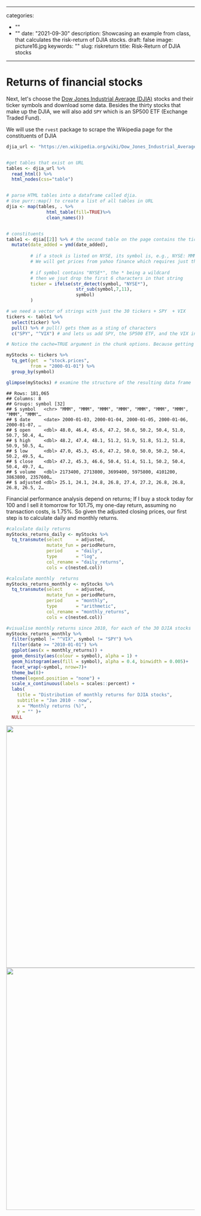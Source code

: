 
---
categories:
- ""
- ""
date: "2021-09-30"
description: Showcasing an example from class, that calculates the risk-return of DJIA stocks.
draft: false
image: picture16.jpg
keywords: ""
slug: riskreturn
title: Risk-Return of DJIA stocks
---








# Returns of financial stocks

Next, let's choose the [Dow Jones Industrial Average (DJIA)](https://en.wikipedia.org/wiki/Dow_Jones_Industrial_Average) stocks and their ticker symbols and download some data. Besides the thirty stocks that make up the DJIA, we will also add `SPY` which is an SP500 ETF (Exchange Traded Fund).

We will use the `rvest` package to scrape the Wikipedia page for the constituents of DJIA


```r
djia_url <- "https://en.wikipedia.org/wiki/Dow_Jones_Industrial_Average"


#get tables that exist on URL
tables <- djia_url %>% 
  read_html() %>% 
  html_nodes(css="table")


# parse HTML tables into a dataframe called djia. 
# Use purr::map() to create a list of all tables in URL
djia <- map(tables, . %>% 
               html_table(fill=TRUE)%>% 
               clean_names())


# constituents
table1 <- djia[[2]] %>% # the second table on the page contains the ticker symbols
  mutate(date_added = ymd(date_added),
         
         # if a stock is listed on NYSE, its symbol is, e.g., NYSE: MMM
         # We will get prices from yahoo finance which requires just the ticker
         
         # if symbol contains "NYSE*", the * being a wildcard
         # then we jsut drop the first 6 characters in that string
         ticker = ifelse(str_detect(symbol, "NYSE*"),
                          str_sub(symbol,7,11),
                          symbol)
         )

# we need a vector of strings with just the 30 tickers + SPY  + VIX
tickers <- table1 %>% 
  select(ticker) %>% 
  pull() %>% # pull() gets them as a sting of characters
  c("SPY", "^VIX") # and lets us add SPY, the SP500 ETF, and the VIX index
```





```r
# Notice the cache=TRUE argument in the chunk options. Because getting data is time consuming, # cache=TRUE means that once it downloads data, the chunk will not run again next time you knit your Rmd

myStocks <- tickers %>% 
  tq_get(get  = "stock.prices",
         from = "2000-01-01") %>%
  group_by(symbol) 

glimpse(myStocks) # examine the structure of the resulting data frame
```

```
## Rows: 181,065
## Columns: 8
## Groups: symbol [32]
## $ symbol   <chr> "MMM", "MMM", "MMM", "MMM", "MMM", "MMM", "MMM", "MMM", "MMM"…
## $ date     <date> 2000-01-03, 2000-01-04, 2000-01-05, 2000-01-06, 2000-01-07, …
## $ open     <dbl> 48.0, 46.4, 45.6, 47.2, 50.6, 50.2, 50.4, 51.0, 50.7, 50.4, 4…
## $ high     <dbl> 48.2, 47.4, 48.1, 51.2, 51.9, 51.8, 51.2, 51.8, 50.9, 50.5, 4…
## $ low      <dbl> 47.0, 45.3, 45.6, 47.2, 50.0, 50.0, 50.2, 50.4, 50.2, 49.5, 4…
## $ close    <dbl> 47.2, 45.3, 46.6, 50.4, 51.4, 51.1, 50.2, 50.4, 50.4, 49.7, 4…
## $ volume   <dbl> 2173400, 2713800, 3699400, 5975800, 4101200, 3863800, 2357600…
## $ adjusted <dbl> 25.1, 24.1, 24.8, 26.8, 27.4, 27.2, 26.8, 26.8, 26.8, 26.5, 2…
```

Financial performance analysis depend on returns; If I buy a stock today for 100 and I sell it tomorrow for 101.75, my one-day return, assuming no transaction costs, is 1.75%. So given the adjusted closing prices, our first step is to calculate daily and monthly returns.



```r
#calculate daily returns
myStocks_returns_daily <- myStocks %>%
  tq_transmute(select     = adjusted, 
               mutate_fun = periodReturn, 
               period     = "daily", 
               type       = "log",
               col_rename = "daily_returns",
               cols = c(nested.col))  

#calculate monthly  returns
myStocks_returns_monthly <- myStocks %>%
  tq_transmute(select     = adjusted, 
               mutate_fun = periodReturn, 
               period     = "monthly", 
               type       = "arithmetic",
               col_rename = "monthly_returns",
               cols = c(nested.col)) 
```


```r
#visualise monthly returns since 2010, for each of the 30 DJIA stocks
myStocks_returns_monthly %>% 
  filter(symbol != "^VIX", symbol != "SPY") %>% 
  filter(date >= "2010-01-01") %>% 
  ggplot(aes(x = monthly_returns)) +
  geom_density(aes(colour = symbol), alpha = 1) +
  geom_histogram(aes(fill = symbol), alpha = 0.4, binwidth = 0.005)+
  facet_wrap(~symbol, nrow=7)+
  theme_bw(8)+
  theme(legend.position = "none") +
  scale_x_continuous(labels = scales::percent) +
  labs(
    title = "Distribution of monthly returns for DJIA stocks",
    subtitle = "Jan 2010 - now",
    x = "Monthly returns (%)",
    y = "" )+
  NULL
```

<img src="/blogs/blog2_files/figure-html/unnamed-chunk-1-1.png" width="648" style="display: block; margin: auto;" />


<img src="/blogs/blog2_files/figure-html/risk_return-1.png" width="648" style="display: block; margin: auto;" />
